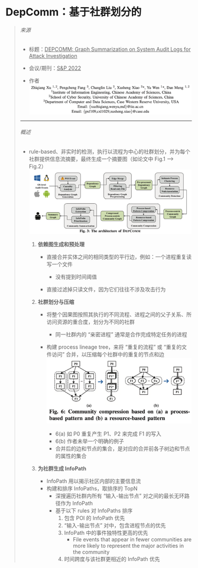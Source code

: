 # DepComm：基于社群划分的

> ###### 来源
>
> - 标题：<u>DEPCOMM: Graph Summarization on System Audit Logs for Attack Investigation</u>
>
> - 会议/期刊：<u>S&P 2022</u>
>
> - 作者
>     <left><img src="all_Attachments/image-20231103135808424.png" alt="image-20231103135808424" style="zoom:50%;" />
>
> ---
>
> ###### 概述
>
> - rule-based、非实时的检测，执行以流程为中心的社群划分，并为每个社群提供信息流摘要，最终生成一个摘要图（如论文中 Fig.1 --> Fig.2）
>     <left><img src="all_Attachments/image-20231106170128131.png" alt="image-20231106170128131" style="zoom:50%;" />
>     1. **依赖图生成和预处理**
>     
>         - 直接合并实体之间的相同类型的平行边，例如：一个进程重复读写一个文件
>             - 没有提到时间阈值
>     
>         - 直接过滤掉只读文件，因为它们往往不涉及攻击行为
>     
>     2. **社群划分与压缩**
>     
>         - 将整个因果图按照其执行的不同流程、进程之间的父子关系、所访问资源的重合度，划分为不同的社群
>     
>             - 同一社群内的 “亲密进程” 通常是合作完成特定任务的进程
>     
>         - 构建 process lineage tree，来将 “重复的流程” 或 “重复的文件访问” 合并，以压缩每个社群中的重复的节点和边
>             <left><img src="all_Attachments/image-20231106170719205.png" alt="image-20231106170719205" style="zoom: 50%;" />
>     
>             - 6(a) 如 P0 重复产生 P1、P2 来完成 F1 的写入
>             - 6(b) 作者未举一个明确的例子
>             - 合并后的边和节点的集合，是对应的合并前各子树边和节点的属性的集合
>     
>     3. **为社群生成 InfoPath**
>     
>         - InfoPath 用以揭示社区内部的主要信息流
>         - 构建和排序 InfoPaths，取排序的 TopN
>             - 深搜遍历社群内所有 “输入-输出节点” 对之间的最长无环路径作为 InfoPath
>             - 基于以下 rules 对 InfoPaths 排序
>                 1. 包含 POI 的 InfoPath 优先
>                 2. “输入-输出节点” 对中，包含进程节点的优先
>                 3. InfoPath 中的事件独特性更高的优先
>                     - File events that appear in fewer communities are more likely to represent the major activities in the community
>                 4. 时间跨度与该社群更相近的 InfoPath 优先
>